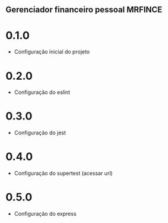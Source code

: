 ## Gerenciador financeiro pessoal MRFINCE

# 0.1.0
- Configuração inicial do projeto

# 0.2.0
- Configuração do eslint

# 0.3.0
- Configuração do jest

# 0.4.0
- Configuração do supertest (acessar url)

# 0.5.0
- Configuração do express